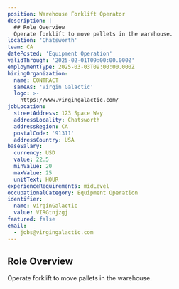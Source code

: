 ```yaml
---
position: Warehouse Forklift Operator
description: |
  ## Role Overview
  Operate forklift to move pallets in the warehouse.
location: 'Chatsworth'
team: CA
datePosted: 'Equipment Operation'
validThrough: '2025-02-01T09:00:00.000Z'
employmentType: 2025-03-03T09:00:00.000Z
hiringOrganization:
  name: CONTRACT
  sameAs: 'Virgin Galactic'
  logo: >-
    https://www.virgingalactic.com/
jobLocation:
  streetAddress: 123 Space Way
  addressLocality: Chatsworth
  addressRegion: CA
  postalCode: '91311'
  addressCountry: USA
baseSalary:
  currency: USD
  value: 22.5
  minValue: 20
  maxValue: 25
  unitText: HOUR
experienceRequirements: midLevel
occupationalCategory: Equipment Operation
identifier:
  name: VirginGalactic
  value: VIRGtnjzgj
featured: false
email:
  - jobs@virgingalactic.com
---
```



## Role Overview
Operate forklift to move pallets in the warehouse.
